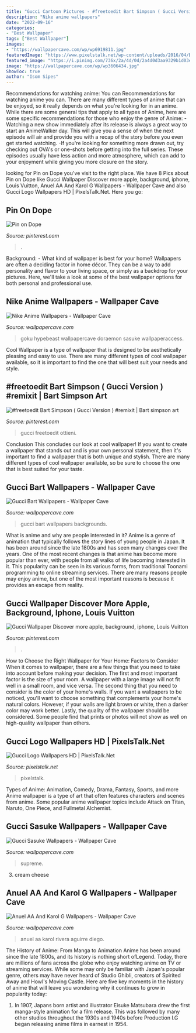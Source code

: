 ```yaml
---
title: "Gucci Cartoon Pictures - #freetoedit Bart Simpson ( Gucci Version ) #remixit"
description: "Nike anime wallpapers"
date: "2022-09-16"
categories:
- "Best Wallpaper"
tags: ["Best Wallpaper"]
images:
- "https://wallpapercave.com/wp/wp6919811.jpg"
featuredImage: "https://www.pixelstalk.net/wp-content/uploads/2016/04/Background-download-gucci-logo-apple-1920x1200.jpg"
featured_image: "https://i.pinimg.com/736x/2a/4d/0d/2a4d0d3aa9329b1d03ef3d7c3a48232e.jpg"
image: "https://wallpapercave.com/wp/wp3606434.jpg"
ShowToc: true
author: "Isom Sipes"
---
```



Recommendations for watching anime: You can
Recommendations for watching anime you can. There are many different types of anime that can be enjoyed, so it really depends on what you're looking for in an anime. While there are some general tips that apply to all types of Anime, here are some specific recommendations for those who enjoy the genre of Anime: 
-Watching a new show immediately after its release is always a great way to start an AnimeWalker day. This will give you a sense of when the next episode will air and provide you with a recap of the story before you even get started watching. 
-If you're looking for something more drawn out, try checking out OVA's or one-shots before getting into the full series. These episodes usually have less action and more atmosphere, which can add to your enjoyment while giving you more closure on the story.

	

		
looking for Pin on Dope you've visit to the right place. We have 8 Pics about Pin on Dope like Gucci Wallpaper Discover more apple, background, iphone, Louis Vuitton, Anuel AA And Karol G Wallpapers - Wallpaper Cave and also Gucci Logo Wallpapers HD | PixelsTalk.Net. Here you go:
		
    
## Pin On Dope

<img loading=lazy src="https://i.pinimg.com/736x/2a/4d/0d/2a4d0d3aa9329b1d03ef3d7c3a48232e.jpg" onerror="this.onerror=null;this.src='https://tse1.mm.bing.net/th?id=OIP.GvMlEv0QFyhmcm3-gVNzxgD6D6&amp;pid=15.1';" alt="Pin on Dope">

_Source: pinterest.com_

>. 

	

Background: - What kind of wallpaper is best for your home?
Wallpapers are often a deciding factor in home décor. They can be a way to add personality and flavor to your living space, or simply as a backdrop for your pictures. Here, we'll take a look at some of the best wallpaper options for both personal and professional use.

    
## Nike Anime Wallpapers - Wallpaper Cave

<img loading=lazy src="https://wallpapercave.com/wp/wp6919811.jpg" onerror="this.onerror=null;this.src='https://tse3.mm.bing.net/th?id=OIP.MYR5SFdACGe4zLdbtWq2LwHaQB&amp;pid=15.1';" alt="Nike Anime Wallpapers - Wallpaper Cave">

_Source: wallpapercave.com_

>goku hypebeast wallpapercave doraemon sasuke wallpaperaccess. 

	

Cool Wallpaper is a type of wallpaper that is designed to be aesthetically pleasing and easy to use. There are many different types of cool wallpaper available, so it is important to find the one that will best suit your needs and style.

    
## #freetoedit Bart Simpson ( Gucci Version ) #remixit | Bart Simpson Art

<img loading=lazy src="https://i.pinimg.com/736x/f8/b4/06/f8b4068122fe4180fbad86a301378c4f.jpg" onerror="this.onerror=null;this.src='https://tse2.mm.bing.net/th?id=OIP.DwFPneTIYfyzhFlDQueerAHaNL&amp;pid=15.1';" alt="#freetoedit Bart Simpson ( Gucci Version ) #remixit | Bart simpson art">

_Source: pinterest.com_

>gucci freetoedit ottieni. 

	

Conclusion
This concludes our look at cool wallpaper! If you want to create a wallpaper that stands out and is your own personal statement, then it's important to find a wallpaper that is both unique and stylish. There are many different types of cool wallpaper available, so be sure to choose the one that is best suited for your taste.

    
## Gucci Bart Wallpapers - Wallpaper Cave

<img loading=lazy src="https://wallpapercave.com/wp/wp3606434.jpg" onerror="this.onerror=null;this.src='https://tse3.mm.bing.net/th?id=OIP.GD2XPyQSk8zQo4xuLYpq0wHaNS&amp;pid=15.1';" alt="Gucci Bart Wallpapers - Wallpaper Cave">

_Source: wallpapercave.com_

>gucci bart wallpapers backgrounds. 

	

What is anime and why are people interested in it?
Anime is a genre of animation that typically follows the story lines of young people in Japan. It has been around since the late 1800s and has seen many changes over the years. One of the most recent changes is that anime has become more popular than ever, with people from all walks of life becoming interested in it. This popularity can be seen in its various forms, from traditional Toonami programming to online streaming services. There are many reasons people may enjoy anime, but one of the most important reasons is because it provides an escape from reality.

    
## Gucci Wallpaper Discover More Apple, Background, Iphone, Louis Vuitton

<img loading=lazy src="https://i.pinimg.com/736x/fd/62/47/fd6247d1c077a1638ba9a5cd67148980.jpg" onerror="this.onerror=null;this.src='https://tse3.mm.bing.net/th?id=OIP.dXpdseVL8FjdLi8TCYKEhAAAAA&amp;pid=15.1';" alt="Gucci Wallpaper Discover more apple, background, iphone, Louis Vuitton">

_Source: pinterest.com_

>. 

	

How to Choose the Right Wallpaper for Your Home: Factors to Consider
When it comes to wallpaper, there are a few things that you need to take into account before making your decision. The first and most important factor is the size of your room. A wallpaper with a large image will not fit well in a small room, and vice versa. 
The second thing that you need to consider is the color of your home's walls. If you want a wallpapers to be noticed, you'll want to choose something that complements your home's natural colors. However, if your walls are light brown or white, then a darker color may work better. 
Lastly, the quality of the wallpaper should be considered. Some people find that prints or photos will not show as well on high-quality wallpaper than others.

    
## Gucci Logo Wallpapers HD | PixelsTalk.Net

<img loading=lazy src="https://www.pixelstalk.net/wp-content/uploads/2016/04/Background-download-gucci-logo-apple-1920x1200.jpg" onerror="this.onerror=null;this.src='https://tse3.mm.bing.net/th?id=OIP.MM0MiRVzlxf7Rn6SrvyQMwHaEo&amp;pid=15.1';" alt="Gucci Logo Wallpapers HD | PixelsTalk.Net">

_Source: pixelstalk.net_

>pixelstalk. 

	

Types of Anime: Animation, Comedy, Drama, Fantasy, Sports, and more
Anime wallpaper is a type of art that often features characters and scenes from anime. Some popular anime wallpaper topics include Attack on Titan, Naruto, One Piece, and Fullmetal Alchemist.

    
## Gucci Sasuke Wallpapers - Wallpaper Cave

<img loading=lazy src="https://wallpapercave.com/wp/wp6293774.jpg" onerror="this.onerror=null;this.src='https://tse4.mm.bing.net/th?id=OIP.gao5X1B-ZM90KpNGcc6aVgHaHa&amp;pid=15.1';" alt="Gucci Sasuke Wallpapers - Wallpaper Cave">

_Source: wallpapercave.com_

>supreme. 

	

3. cream cheese 

    
## Anuel AA And Karol G Wallpapers - Wallpaper Cave

<img loading=lazy src="https://wallpapercave.com/wp/wp4278525.jpg" onerror="this.onerror=null;this.src='https://tse2.mm.bing.net/th?id=OIP.wUwZb8X-F2lftOBKa4H0PQHaJ4&amp;pid=15.1';" alt="Anuel AA And Karol G Wallpapers - Wallpaper Cave">

_Source: wallpapercave.com_

>anuel aa karol rivera aguirre diego. 

	

The History of Anime: From Manga to Animation
Anime has been around since the late 1800s, and its history is nothing short ofLegend. Today, there are millions of fans across the globe who enjoy watching anime on TV or streaming services. While some may only be familiar with Japan's popular genre, others may have never heard of Studio Ghibli, creators of Spirited Away and Howl's Moving Castle. Here are five key moments in the history of anime that will leave you wondering why it continues to grow in popularity today:
1) In 1907, Japans born artist and illustrator Eisuke Matsubara drew the first manga-style animation for a film release. This was followed by many other studios throughout the 1930s and 1940s before Production I.G began releasing anime films in earnest in 1954.

